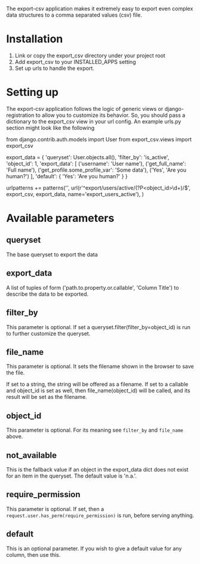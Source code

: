 The export-csv application makes it extremely easy to export even complex data 
structures to a comma separated values (csv) file.

Installation
=============

1. Link or copy the export_csv directory under your project root
2. Add export_csv to your INSTALLED_APPS setting
3. Set up urls to handle the export.

Setting up
==========

The export-csv application follows the logic of generic views or 
django-registration to allow you to customize its behavior. So, you should
pass a dictionary to the export_csv view in your url config. An example urls.py
section might look like the following

from django.contrib.auth.models import User
from export_csv.views import export_csv

export_data = {
	'queryset': User.objects.all(),
	'filter_by': 'is_active',
	'object_id': 1,
    'export_data':  [
        ('username': 'User name'),
        ('get_full_name': 'Full name'),
        ('get_profile.some_profile_var': 'Some data'),
        ('Yes', 'Are you human?')
    ],
    'default': {
        'Yes': 'Are you human?'
    }
}

urlpatterns += patterns('',
    url(r'^export/users/active/(?P<object_id>\d+)/$', export_csv, 
        export_data, name='export_users_active'),
)

Available parameters
=====================

queryset
---------

The base queryset to export the data

export_data
-----------

A list of tuples of form ('path.to.property.or.callable', 'Column Title') to describe the
data to be exported.

filter_by 
---------

This parameter is optional. If set a queryset.filter(filter_by=object_id) is run
to further customize the queryset.

file_name
---------

This parameter is optional. It sets the filename shown in the browser to save 
the file.

If set to a string, the string will be offered as a filename. If set to a 
callable and object_id is set as well, then file_name(object_id) will be called,
and its result will be set as the filename.

object_id
---------

This parameter is optional. For its meaning see `filter_by` and `file_name` 
above.

not_available
-------------

This is the fallback value if an object in the export_data dict does not exist 
for an item in the queryset. The default value is 'n.a.'.

require_permission
------------------

This parameter is optional. If set, then a 
``request.user.has_perm(require_permission)`` is run, before serving anything.

default
-------

This is an optional parameter. If you wish to give a default value for any
column, then use this.
